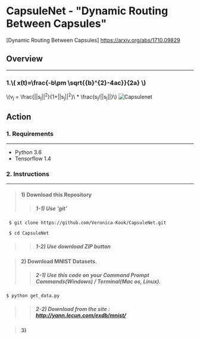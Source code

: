 # CapsuleNet - "Dynamic Routing Between Capsules"
[Dynamic Routing Between Capsules] https://arxiv.org/abs/1710.09829


## Overview
---
### 1.\\( x(t)=\frac{-b\pm \sqrt{{b}^{2}-4ac}}{2a} \\)
\\(v<sub>j</sub> = \frac{||s<sub>j</sub>||<sup>2</sup>}{1+||s<sub>j</sub>||<sup>2</sup>}\\ * \frac{s<sub>j</sub>/||s<sub>j</sub>||}\\)
![Capsulenet](https://bigsnarf.files.wordpress.com/2017/11/capsnet.png?w=630)


## Action
### 1. Requirements
---
* Python 3.6
* Tensorflow 1.4


### 2. Instructions
---
> #### 1) Download this Repository
>> ##### 1-1) Use 'git'
~~~
 $ git clone https://github.com/Veronica-Kook/CapsuleNet.git

 $ cd CapsuleNet
~~~
>> ##### 1-2) Use download ZIP button


> #### 2) Download MNIST Datasets.
>> ##### 2-1) Use this code on your Command Prompt Commands(Windows) / Terminal(Mac os, Linux).
~~~
$ python get_data.py
~~~
>> ##### 2-2) Download from the site : http://yann.lecun.com/exdb/mnist/


> #### 3)
